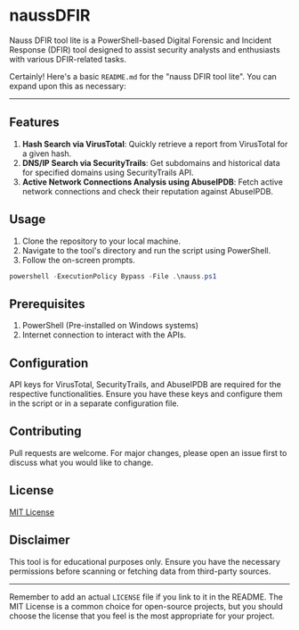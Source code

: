 # naussDFIR
Nauss DFIR tool lite is a PowerShell-based Digital Forensic and Incident Response (DFIR) tool designed to assist security analysts and enthusiasts with various DFIR-related tasks.

Certainly! Here's a basic `README.md` for the "nauss DFIR tool lite". You can expand upon this as necessary:

---


## Features

1. **Hash Search via VirusTotal**: Quickly retrieve a report from VirusTotal for a given hash.
2. **DNS/IP Search via SecurityTrails**: Get subdomains and historical data for specified domains using SecurityTrails API.
3. **Active Network Connections Analysis using AbuseIPDB**: Fetch active network connections and check their reputation against AbuseIPDB.

## Usage

1. Clone the repository to your local machine.
2. Navigate to the tool's directory and run the script using PowerShell.
3. Follow the on-screen prompts.

```PowerShell
powershell -ExecutionPolicy Bypass -File .\nauss.ps1
```

## Prerequisites

1. PowerShell (Pre-installed on Windows systems)
2. Internet connection to interact with the APIs.

## Configuration

API keys for VirusTotal, SecurityTrails, and AbuseIPDB are required for the respective functionalities. Ensure you have these keys and configure them in the script or in a separate configuration file.

## Contributing

Pull requests are welcome. For major changes, please open an issue first to discuss what you would like to change.

## License

[MIT License](LICENSE)

## Disclaimer

This tool is for educational purposes only. Ensure you have the necessary permissions before scanning or fetching data from third-party sources.

---

Remember to add an actual `LICENSE` file if you link to it in the README. The MIT License is a common choice for open-source projects, but you should choose the license that you feel is the most appropriate for your project.
